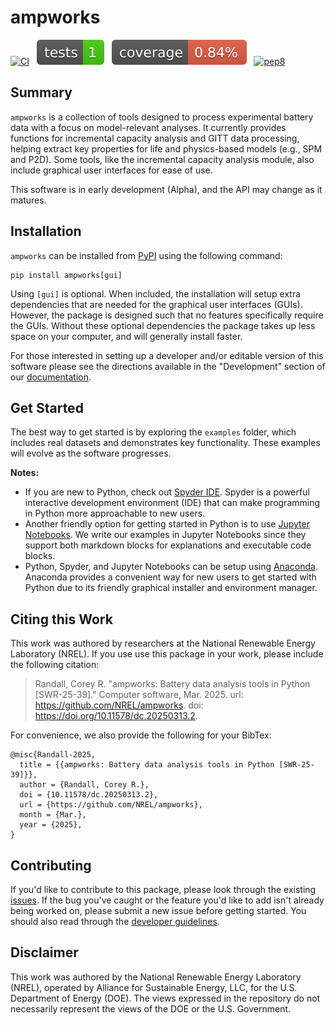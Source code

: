 # ampworks

[![CI][ci-b]][ci-l] &nbsp;
![tests][test-b] &nbsp;
![coverage][cov-b] &nbsp;
[![pep8][pep-b]][pep-l]

[ci-b]: https://github.com/NREL/ampworks/actions/workflows/ci.yml/badge.svg
[ci-l]: https://github.com/NREL/ampworks/actions/workflows/ci.yml

[test-b]: https://github.com/NREL/ampworks/blob/main/images/tests.svg?raw=true
[cov-b]: https://github.com/NREL/ampworks/blob/main/images/coverage.svg?raw=true

[pep-b]: https://img.shields.io/badge/code%20style-pep8-orange.svg
[pep-l]: https://www.python.org/dev/peps/pep-0008

## Summary
`ampworks` is a collection of tools designed to process experimental battery data with a focus on model-relevant analyses. It currently provides functions for incremental capacity analysis and GITT data processing, helping extract key properties for life and physics-based models (e.g., SPM and P2D). Some tools, like the incremental capacity analysis module, also include graphical user interfaces for ease of use.

This software is in early development (Alpha), and the API may change as it matures.

## Installation
`ampworks` can be installed from [PyPI](https://pypi.org/project/ampworks) using the following command:

```
pip install ampworks[gui]
```

Using `[gui]` is optional. When included, the installation will setup extra dependencies that are needed for the graphical user interfaces (GUIs). However, the package is designed such that no features specifically require the GUIs. Without these optional dependencies the package takes up less space on your computer, and will generally install faster.

For those interested in setting up a developer and/or editable version of this software please see the directions available in the "Development" section of our [documentation](https://ampworks.readthedocs.io/en/latest/development).

## Get Started
The best way to get started is by exploring the `examples` folder, which includes real datasets and demonstrates key functionality. These examples will evolve as the software progresses.

**Notes:**
* If you are new to Python, check out [Spyder IDE](https://www.spyder-ide.org/). Spyder is a powerful interactive development environment (IDE) that can make programming in Python more approachable to new users.
* Another friendly option for getting started in Python is to use [Jupyter Notebooks](https://jupyter.org/). We write our examples in Jupyter Notebooks since they support both markdown blocks for explanations and executable code blocks.
* Python, Spyder, and Jupyter Notebooks can be setup using [Anaconda](https://www.anaconda.com/download/success). Anaconda provides a convenient way for new users to get started with Python due to its friendly graphical installer and environment manager.

## Citing this Work
This work was authored by researchers at the National Renewable Energy Laboratory (NREL). If you use use this package in your work, please include the following citation:

> Randall, Corey R. "ampworks: Battery data analysis tools in Python [SWR-25-39]." Computer software, Mar. 2025. url: https://github.com/NREL/ampworks. doi: https://doi.org/10.11578/dc.20250313.2.

For convenience, we also provide the following for your BibTex:

```
@misc{Randall-2025,
  title = {{ampworks: Battery data analysis tools in Python [SWR-25-39]}},
  author = {Randall, Corey R.},
  doi = {10.11578/dc.20250313.2},
  url = {https://github.com/NREL/ampworks},
  month = {Mar.},
  year = {2025},
}
```

## Contributing
If you'd like to contribute to this package, please look through the existing [issues](https://github.com/NREL/ampworks/issues). If the bug you've caught or the feature you'd like to add isn't already being worked on, please submit a new issue before getting started. You should also read through the [developer guidelines](https://ampworks.readthedocs.io/en/latest/development).

## Disclaimer
This work was authored by the National Renewable Energy Laboratory (NREL), operated by Alliance for Sustainable Energy, LLC, for the U.S. Department of Energy (DOE). The views expressed in the repository do not necessarily represent the views of the DOE or the U.S. Government.
